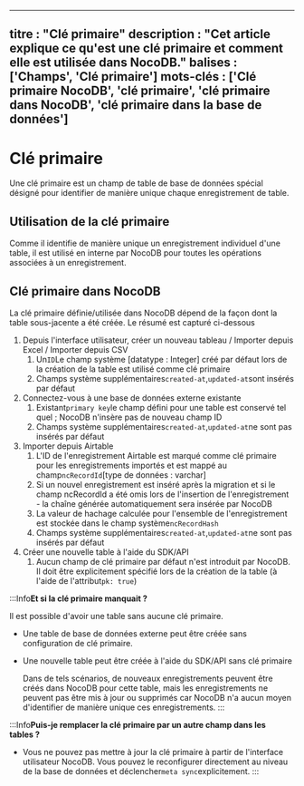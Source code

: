 ***

titre : "Clé primaire"
description : "Cet article explique ce qu'est une clé primaire et comment elle est utilisée dans NocoDB."
balises : \['Champs', 'Clé primaire']
mots-clés : \['Clé primaire NocoDB', 'clé primaire', 'clé primaire dans NocoDB', 'clé primaire dans la base de données']
------------------------------------------------------------------------------------------------------------------------

# Clé primaire

Une clé primaire est un champ de table de base de données spécial désigné pour identifier de manière unique chaque enregistrement de table.

## Utilisation de la clé primaire

Comme il identifie de manière unique un enregistrement individuel d'une table, il est utilisé en interne par NocoDB pour toutes les opérations associées à un enregistrement.

## Clé primaire dans NocoDB

La clé primaire définie/utilisée dans NocoDB dépend de la façon dont la table sous-jacente a été créée. Le résumé est capturé ci-dessous

1. Depuis l'interface utilisateur, créer un nouveau tableau / Importer depuis Excel / Importer depuis CSV
   1. Un`ID`Le champ système \[datatype : Integer] créé par défaut lors de la création de la table est utilisé comme clé primaire
   2. Champs système supplémentaires`created-at`,`updated-at`sont insérés par défaut
2. Connectez-vous à une base de données externe existante
   1. Existant`primary key`le champ défini pour une table est conservé tel quel ; NocoDB n'insère pas de nouveau champ ID
   2. Champs système supplémentaires`created-at`,`updated-at`ne sont pas insérés par défaut
3. Importer depuis Airtable
   1. L'ID de l'enregistrement Airtable est marqué comme clé primaire pour les enregistrements importés et est mappé au champ`ncRecordId`\[type de données : varchar]
   2. Si un nouvel enregistrement est inséré après la migration et si le champ ncRecordId a été omis lors de l'insertion de l'enregistrement - la chaîne générée automatiquement sera insérée par NocoDB
   3. La valeur de hachage calculée pour l'ensemble de l'enregistrement est stockée dans le champ système`ncRecordHash`
   4. Champs système supplémentaires`created-at`,`updated-at`ne sont pas insérés par défaut
4. Créer une nouvelle table à l'aide du SDK/API
   1. Aucun champ de clé primaire par défaut n'est introduit par NocoDB. Il doit être explicitement spécifié lors de la création de la table (à l'aide de l'attribut`pk: true`)

:::Info**Et si la clé primaire manquait ?**

Il est possible d'avoir une table sans aucune clé primaire.

* Une table de base de données externe peut être créée sans configuration de clé primaire.
* Une nouvelle table peut être créée à l'aide du SDK/API sans clé primaire

  Dans de tels scénarios, de nouveaux enregistrements peuvent être créés dans NocoDB pour cette table, mais les enregistrements ne peuvent pas être mis à jour ou supprimés car NocoDB n'a aucun moyen d'identifier de manière unique ces enregistrements.
  :::

:::Info**Puis-je remplacer la clé primaire par un autre champ dans les tables ?**

* Vous ne pouvez pas mettre à jour la clé primaire à partir de l'interface utilisateur NocoDB. Vous pouvez le reconfigurer directement au niveau de la base de données et déclencher`meta sync`explicitement.
  :::
  
